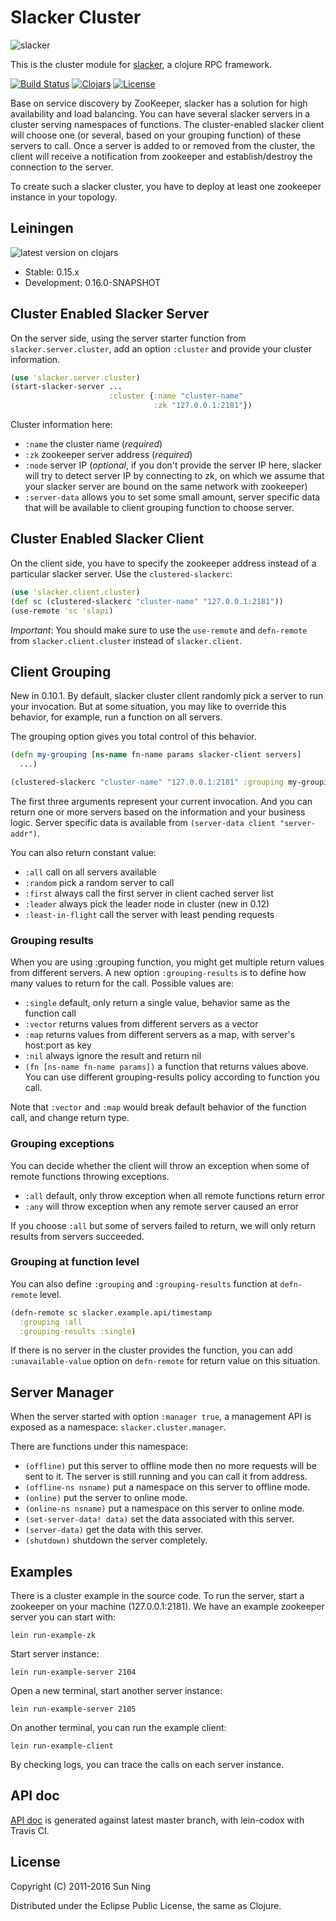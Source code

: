 # Slacker Cluster

![slacker](http://i.imgur.com/Jd02f.png)

This is the cluster module for
[slacker](https://github.com/sunng87/slacker), a clojure RPC
framework.

[![Build Status](https://travis-ci.org/sunng87/slacker-cluster.png?branch=master)](https://travis-ci.org/sunng87/slacker-cluster)
[![Clojars](https://img.shields.io/clojars/v/slacker/slacker-cluster.svg)](https://clojars.org/slacker/slacker-cluster)
[![License](https://img.shields.io/badge/license-eclipse-blue.svg)](https://github.com/sunng87/slacker-cluster/blob/master/LICENSE)

Base on service discovery by ZooKeeper, slacker has a solution for
high availability and load balancing. You can have several slacker
servers in a cluster serving namespaces of functions. The
cluster-enabled slacker client will choose one (or several, based on your
grouping function) of these servers to call. Once a server is added
to or removed from the cluster, the client will receive a notification
from zookeeper and establish/destroy the connection to the server.

To create such a slacker cluster, you have to deploy at least one zookeeper
instance in your topology.

## Leiningen

![latest version on clojars](https://clojars.org/slacker/slacker-cluster/latest-version.svg)

* Stable: 0.15.x
* Development: 0.16.0-SNAPSHOT

## Cluster Enabled Slacker Server

On the server side, using the server starter function from
`slacker.server.cluster`, add an option `:cluster` and provide your
cluster information.

``` clojure
(use 'slacker.server.cluster)
(start-slacker-server ...
                      :cluster {:name "cluster-name"
                                :zk "127.0.0.1:2181"})
```

Cluster information here:

* `:name` the cluster name (*required*)
* `:zk` zookeeper server address (*required*)
* `:node` server IP (*optional*, if you don't provide the server IP
  here, slacker will try to detect server IP by connecting to zk,
  on which we assume that your slacker server are bound on the same
  network with zookeeper)
* `:server-data` allows you to set some small amount, server specific
  data that will be available to client grouping function to choose
  server.

## Cluster Enabled Slacker Client

On the client side, you have to specify the zookeeper address instead
of a particular slacker server. Use the `clustered-slackerc`:

``` clojure
(use 'slacker.client.cluster)
(def sc (clustered-slackerc "cluster-name" "127.0.0.1:2181"))
(use-remote 'sc 'slapi)
```

*Important*: You should make sure to use the `use-remote` and
`defn-remote` from `slacker.client.cluster` instead of
`slacker.client`.

## Client Grouping

New in 0.10.1. By default, slacker cluster client randomly pick a
server to run your invocation. But at some situation, you may like to
override this behavior, for example, run a function on all servers.

The grouping option gives you total control of this behavior.

```clojure
(defn my-grouping [ns-name fn-name params slacker-client servers]
  ...)

(clustered-slackerc "cluster-name" "127.0.0.1:2181" :grouping my-grouping)
```

The first three arguments represent your current invocation. And you
can return one or more servers based on the information and your
business logic. Server specific data is available from `(server-data
client "server-addr")`.

You can also return constant value:

* `:all` call on all servers available
* `:random` pick a random server to call
* `:first` always call the first server in client cached server list
* `:leader` always pick the leader node in cluster (new in 0.12)
* `:least-in-flight` call the server with least pending requests

### Grouping results

When you are using :grouping function, you might get multiple return
values from different servers. A new option `:grouping-results` is to
define how many values to return for the call. Possible values are:

* `:single` default, only return a single value, behavior same as the
  function call
* `:vector` returns values from different servers as a vector
* `:map` returns values from different servers as a map, with server's
  host:port as key
* `:nil` always ignore the result and return nil
* `(fn [ns-name fn-name params])` a function that returns values
  above. You can use different grouping-results policy according to
  function you call.

Note that `:vector` and `:map` would break default behavior of the
function call, and change return type.

### Grouping exceptions

You can decide whether the client will throw an exception when some of
remote functions throwing exceptions.

* `:all` default, only throw exception when all remote functions return error
* `:any` will throw exception when any remote server caused an error

If you choose `:all` but some of servers failed to return, we will
only return results from servers succeeded.

### Grouping at function level

You can also define `:grouping` and `:grouping-results` function at
`defn-remote` level.

```clojure
(defn-remote sc slacker.example.api/timestamp
  :grouping :all
  :grouping-results :single)
```

If there is no server in the cluster provides the function, you can
add `:unavailable-value` option on `defn-remote` for return value on
this situation.

## Server Manager

When the server started with option `:manager true`, a management
API is exposed as a namespace: `slacker.cluster.manager`.

There are functions under this namespace:

* `(offline)` put this server to offline mode then no more requests will
  be sent to it. The server is still running and you can call it from
  address.
* `(offline-ns nsname)` put a namespace on this server to offline
  mode.
* `(online)` put the server to online mode.
* `(online-ns nsname)` put a namespace on this server to online mode.
* `(set-server-data! data)` set the data associated with this server.
* `(server-data)` get the data with this server.
* `(shutdown)` shutdown the server completely.

## Examples

There is a cluster example in the source code. To run the server,
start a zookeeper on your machine (127.0.0.1:2181). We have an example
zookeeper server you can start with:

    lein run-example-zk

Start server instance:

    lein run-example-server 2104

Open a new terminal, start another server instance:

    lein run-example-server 2105

On another terminal, you can run the example client:

    lein run-example-client

By checking logs, you can trace the calls on each server instance.

## API doc

[API doc](https://sunng87.github.io/slacker-cluster) is generated
against latest master branch, with lein-codox with Travis CI.

## License

Copyright (C) 2011-2016 Sun Ning

Distributed under the Eclipse Public License, the same as Clojure.

